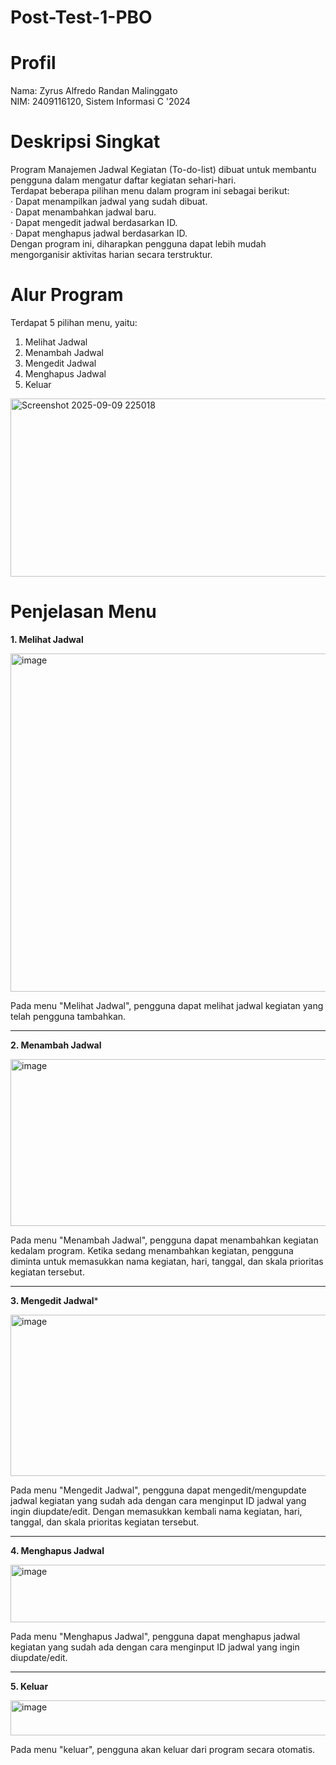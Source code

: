 # Post-Test-1-PBO

# Profil
Nama: Zyrus Alfredo Randan Malinggato\
NIM: 2409116120, Sistem Informasi C '2024

# Deskripsi Singkat
Program Manajemen Jadwal Kegiatan (To-do-list) dibuat untuk membantu pengguna dalam mengatur daftar kegiatan sehari-hari.\
Terdapat beberapa pilihan menu dalam program ini sebagai berikut:\
· Dapat menampilkan jadwal yang sudah dibuat.\
· Dapat menambahkan jadwal baru.\
· Dapat mengedit jadwal berdasarkan ID.\
· Dapat menghapus jadwal berdasarkan ID.\
Dengan program ini, diharapkan pengguna dapat lebih mudah mengorganisir aktivitas harian secara terstruktur.

# Alur Program
Terdapat 5 pilihan menu, yaitu:
1. Melihat Jadwal
2. Menambah Jadwal
3. Mengedit Jadwal
4. Menghapus Jadwal
5. Keluar
<img width="794" height="285" alt="Screenshot 2025-09-09 225018" src="https://github.com/user-attachments/assets/27bd61cd-274d-47e9-b57f-2e5fe95f7ff2" />


# Penjelasan Menu

**1. Melihat Jadwal**

<img width="828" height="541" alt="image" src="https://github.com/user-attachments/assets/bc769cc3-0d19-4699-bb01-c24017e2b255" />

Pada menu "Melihat Jadwal", pengguna dapat melihat jadwal kegiatan yang telah pengguna tambahkan.

---------------------------------------------------------------------------------------------------------------------------------------------------------------------------------------------------------------------

**2. Menambah Jadwal**

<img width="823" height="267" alt="image" src="https://github.com/user-attachments/assets/c780130c-c55e-4bc5-9d4a-3488cf6fa8b5" />

Pada menu "Menambah Jadwal", pengguna dapat menambahkan kegiatan kedalam program. Ketika sedang menambahkan kegiatan, pengguna diminta untuk memasukkan nama kegiatan, hari, tanggal, dan skala prioritas kegiatan tersebut.

---------------------------------------------------------------------------------------------------------------------------------------------------------------------------------------------------------------------

**3. Mengedit Jadwal***

<img width="822" height="258" alt="image" src="https://github.com/user-attachments/assets/7dbe0f8c-9f37-4178-8606-20d01b8390fb" />

Pada menu "Mengedit Jadwal", pengguna dapat mengedit/mengupdate jadwal kegiatan yang sudah ada dengan cara menginput ID jadwal yang ingin diupdate/edit. Dengan memasukkan kembali nama kegiatan, hari, tanggal, dan skala prioritas kegiatan tersebut.

---------------------------------------------------------------------------------------------------------------------------------------------------------------------------------------------------------------------

**4. Menghapus Jadwal**

<img width="788" height="92" alt="image" src="https://github.com/user-attachments/assets/3858b904-74d9-453d-a464-4e51d5a17f0f" />

Pada menu "Menghapus Jadwal", pengguna dapat menghapus jadwal kegiatan yang sudah ada dengan cara menginput ID jadwal yang ingin diupdate/edit.

---------------------------------------------------------------------------------------------------------------------------------------------------------------------------------------------------------------------

**5. Keluar**

<img width="795" height="56" alt="image" src="https://github.com/user-attachments/assets/69ab8a8b-b86b-412b-b9d5-f5b9bccdae6e" />

Pada menu "keluar", pengguna akan keluar dari program secara otomatis.



